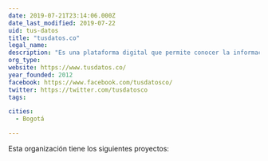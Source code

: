 ```yaml
---
date: 2019-07-21T23:14:06.000Z
date_last_modified: 2019-07-22
uid: tus-datos
title: "tusdatos.co"
legal_name: 
description: "Es una plataforma digital que permite conocer la información relacionada con la cédula para tomar mejores decisiones. A través de un reporte personalizado."
org_type: 
website: https://www.tusdatos.co/
year_founded: 2012
facebook: https://www.facebook.com/tusdatosco/
twitter: https://twitter.com/tusdatosco
tags:

cities: 
  - Bogotá

---
```


Esta organización tiene los siguientes proyectos:


